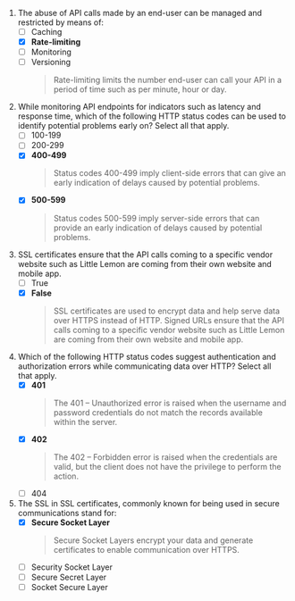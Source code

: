 1. The abuse of API calls made by an end-user can be managed and restricted by means of:
   - [ ] Caching
   - [x] **Rate-limiting**
   - [ ] Monitoring
   - [ ] Versioning
        >   Rate-limiting limits the number end-user can call your API in a period of time such as per minute, hour or day.

2. While monitoring API endpoints for indicators such as latency and response time, which of the following HTTP status codes can be used to identify potential problems early on? Select all that apply.
   - [ ] 100-199
   - [ ] 200-299
   - [x] **400-499**
        >   Status codes 400-499 imply client-side errors that can give an early indication of delays caused by potential problems.
   - [x] **500-599**
        >   Status codes 500-599 imply server-side errors that can provide an early indication of delays caused by potential problems.

3. SSL certificates ensure that the API calls coming to a specific vendor website such as Little Lemon are coming from their own website and mobile app.
   - [ ] True
   - [x] **False**
        >   SSL certificates are used to encrypt data and help serve data over HTTPS instead of HTTP. Signed URLs ensure that the API calls coming to a specific vendor website such as Little Lemon are coming from their own website and mobile app.

4. Which of the following HTTP status codes suggest authentication and authorization errors while communicating data over HTTP? Select all that apply.
   - [x] **401**
        >   The 401 – Unauthorized error is raised when the username and password credentials do not match the records available within the server.
   - [x] **402**
        >   The 402 – Forbidden error is raised when the credentials are valid, but the client does not have the privilege to perform the action.
   - [ ] 404

5. The SSL in SSL certificates, commonly known for being used in secure communications stand for:
   - [x] **Secure Socket Layer**
        >   Secure Socket Layers encrypt your data and generate certificates to enable communication over HTTPS.
   - [ ] Security Socket Layer
   - [ ] Secure Secret Layer
   - [ ] Socket Secure Layer
